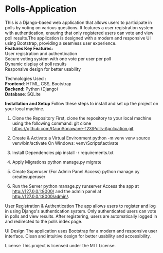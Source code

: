 # Polls-Application
This is a Django-based web application that allows users to participate in polls by voting on various questions. It features a user registration system with authentication, ensuring that only registered users can vote and view poll results.The application is designed with a modern and responsive UI using Bootstrap, providing a seamless user experience.                
**Features Key Features:**                                                                                                                                                         
User registration and authentication                                                                                                                                                   
Secure voting system with one vote per user per poll                                                                                                                                      
Dynamic display of poll results                                                                                                                                                       
Responsive design for better usability                                                                                                                                                   

Technologies Used :                                                                                                                                                                     
**Frontend**: HTML, CSS, Bootstrap                                                                                                                                                        
**Backend**: Python (Django)                                                                                                                                                              
**Database**: SQLite                                                                                                                                                                     

**Installation and Setup**
Follow these steps to install and set up the project on your local machine.

1. Clone the Repository
First, clone the repository to your local machine using the following command:
git clone https://github.com/GauriSonawane-123/Polls-Application.git

3. Create & Activate a Virtual Environment python -m venv venv source venv/bin/activate On Windows: venv\Scripts\activate
   
5. Install Dependencies pip install -r requirements.txt
   
7. Apply Migrations python manage.py migrate
   
9. Create Superuser (For Admin Panel Access) python manage.py createsuperuser
    
11. Run the Server python manage.py runserver Access the app at http://127.0.0.1:8000/ and the admin panel at http://127.0.0.1:8000/admin/.

 User Registration & Authentication
The app allows users to register and log in using Django's authentication system.
Only authenticated users can vote in polls and view results.
After registering, users are automatically logged in and redirected to the polls index page.

 UI Design
The application uses Bootstrap for a modern and responsive user interface.
Clean and intuitive design for better usability and accessibility.

 License
This project is licensed under the MIT License.
